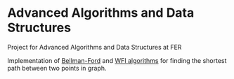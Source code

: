 # Advanced Algorithms and Data Structures
Project for Advanced Algorithms and Data Structures at FER


Implementation of [Bellman-Ford](https://en.wikipedia.org/wiki/Bellman%E2%80%93Ford_algorithm)
and [WFI algorithms](https://en.wikipedia.org/wiki/Floyd%E2%80%93Warshall_algorithm) for finding the shortest path between two points in graph.
